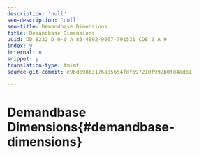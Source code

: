 ```yaml
---
description: 'null'
seo-description: 'null'
seo-title: Demandbase Dimensions
title: Demandbase Dimensions
uuid: DD 8232 D 0-0 A 86-4892-9067-791531 CDE 2 A 9
index: y
internal: n
snippet: y
translation-type: tm+mt
source-git-commit: e96de98b3176a05654fdf697210f992b0fd4adb1

---
```



# Demandbase Dimensions{#demandbase-dimensions}

